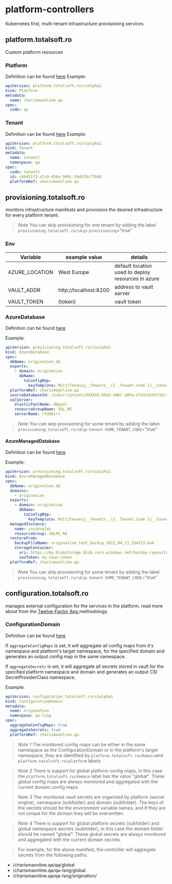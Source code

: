 # platform-controllers
Kubernetes first, multi-tenant infrastructure provisioning services

## platform.totalsoft.ro
Custom platform resources
### Platform
Definition can be found [here](./helm/crds/platform.totalsoft.ro_platforms.yaml)
Example:
```yaml
apiVersion: platform.totalsoft.ro/v1alpha1
kind: Platform
metadata:
  name: charismaonline.qa
spec:
  code: qa
```

### Tenant
Definition can be found [here](./helm/crds/platform.totalsoft.ro_tenants.yaml)
Example:
```yaml
apiVersion: platform.totalsoft.ro/v1alpha1
kind: Tenant
metadata:
  name: tenant1
  namespace: qa
spec:
  code: tenant1
  id: cbb451f2-a7c0-430a-949c-54d576c77b8d
  platformRef: charismaonline.qa
```

## provisioning.totalsoft.ro
monitors infrastructure manifests and provisions the desired infrastructure for every platform tenant.

> *Note* You can skip provisioning for one tenant by adding the label `provisioning.totalsoft.ro/skip-provisioning`="true"

### Env
| Variable       | example value         | details                                            |
|----------------|-----------------------|----------------------------------------------------|
| AZURE_LOCATION | West Europe           | default location used to deploy resources in azure |
| VAULT_ADDR     | http://localhost:8200 | address to vault server                            |
| VAULT_TOKEN    | {token}               | vault token                                        |


### AzureDatabase
Definition can be found [here](./helm/crds/provisioning.totalsoft.ro_azuredatabases.yaml)

Example:
```yaml
apiVersion: provisioning.totalsoft.ro/v1alpha1
kind: AzureDatabase
spec:
  dbName: origination_db
  exports:
    - domain: origination
      dbName:
        toConfigMap:
          keyTemplate: MultiTenancy__Tenants__{{ .Tenant.Code }}__ConnectionStrings__Database
  platformRef: charismaonline.qa
  sourceDatabaseId: /subscriptions/XXXXXX-b8a5-4967-a05a-2fa3c4295710/resourceGroups/SQLMI_RG/providers/Microsoft.Sql/servers/r7ddbsrv/databases/insurance_db
  sqlServer:
    elasticPoolName: dbpool
    resourceGroupName: SQL_RG
    serverName: r7ddbsrv

```

> *Note* You can skip provisioning for some tenant by adding the label `provisioning.totalsoft.ro/skip-tenant-SOME_TENANT_CODE`="true"


#### AzureManagedDatabase
Definition can be found [here](./helm/crds/provisioning.totalsoft.ro_azuremanageddatabases.yaml)

Example:
```yaml
apiVersion: provisioning.totalsoft.ro/v1alpha1
kind: AzureManagedDatabase
spec:
  dbName: origination_db
  domains:
    - origination
  exports:
    - domain: origination
      dbName:
        toConfigMap:
          keyTemplate: MultiTenancy__Tenants__{{ .Tenant.Code }}__ConnectionStrings__Database
  managedInstance:
    name: incubsqlmi
    resourceGroup: SQLMI_RG
  restoreFrom:
    backupFileName: origination_test_backup_2022_04_13_154723.bak
    storageContainer:
      uri: https://my-blobstorage.blob.core.windows.net/backup-repository
      sasToken: my-saas-token
  platformRef: charismaonline.qa
```
> *Note* You can skip provisioning for some tenant by adding the label `provisioning.totalsoft.ro/skip-tenant-SOME_TENANT_CODE`="true"


## configuration.totalsoft.ro
manages external configuration for the services in the platform, read more about from the [Twelve-Factor App ](https://12factor.net/config) methodology.

### ConfigurationDomain
Definition can be found [here](./helm/crds/configuration.totalsoft.ro_configurationdomains.yaml)

If `aggregateConfigMaps` is set, it will aggregate all config maps from it's namespace and platform's target namespace, for the specified domain and generates an output config map in the same namespace.

If `aggregateSecrets` is set, it will aggregate all secrets stored in vault for the specified platform namespace and domain and generates an output CSI SecretProviderClass namespace.

Example:
```yaml
apiVersion: configuration.totalsoft.ro/v1alpha1
kind: ConfigurationDomain
metadata:
  name: origination
  namespace: qa-lsng
spec:
  aggregateConfigMaps: true
  aggregateSecrets: true
  platformRef: charismaonline.qa
```

> *Note 1* The monitored config maps can be either in the same namespace as the ConfigurationDomain or in the platform's target namespace, they are identified by `platform.totalsoft.ro/domain`and `platform.totalsoft.ro/platform` labels.

> *Note 2* There is support for global platform config maps, in this case the `platform.totalsoft.ro/domain` label has the value "global". These global config maps are always monitored and aggregated with the current domain config maps.

> *Note 3* The monitored vault secrets are organized by platform (secret engine), namespace (subfolder) and domain (subfolder). The keys of the secrets should be the environment variable names, and if they are not unique for the domain they will be overwritten.

> *Note 4* There is support for global platform secrets (subfolder) and global namespace secrets (subfolder), in this case the domain folder should be named "global". These global secrets are always monitored and aggregated with the current domain secrets. 


> For example, for the above manifest, the controller will aggregate secrets from the following paths:
-  /charismaonline.qa/qa/global
-  /charismaonline.qa/qa-lsng/global
-  /charismaonline.qa/qa-lsng/origination/